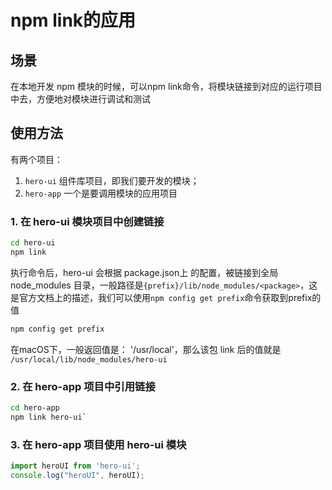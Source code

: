 # npm link的应用

## 场景

在本地开发 npm 模块的时候，可以npm link命令，将模块链接到对应的运行项目中去，方便地对模块进行调试和测试

## 使用方法

有两个项目：

1. `hero-ui` 组件库项目，即我们要开发的模块；
2. `hero-app` 一个是要调用模块的应用项目

### 1. 在 hero-ui 模块项目中创建链接

```bash
cd hero-ui
npm link
```

执行命令后，hero-ui 会根据 package.json上 的配置，被链接到全局 node_modules 目录，一般路径是`{prefix}/lib/node_modules/<package>`，这是官方文档上的描述，我们可以使用`npm config get prefix`命令获取到prefix的值

```bash
npm config get prefix
```

在macOS下，一般返回值是： '/usr/local'，那么该包 link 后的值就是 `/usr/local/lib/node_modules/hero-ui`

### 2. 在 hero-app 项目中引用链接

```bash
cd hero-app
npm link hero-ui`
```

### 3. 在 hero-app 项目使用 hero-ui 模块

```jsx
import heroUI from 'hero-ui';
console.log("heroUI", heroUI);
```